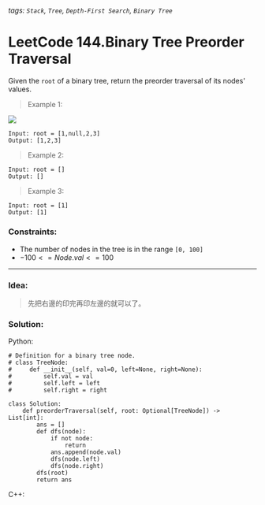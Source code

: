 ###### tags: `Stack`, `Tree`, `Depth-First Search`, `Binary Tree`

# LeetCode 144.Binary Tree Preorder Traversal

Given the ```root``` of a binary tree, return the preorder traversal of its nodes' values.  
  
 

>Example 1:  

![](https://assets.leetcode.com/uploads/2020/09/15/inorder_1.jpg)
```
Input: root = [1,null,2,3]
Output: [1,2,3]
```
>Example 2:
```
Input: root = []
Output: []
```
>Example 3:
```
Input: root = [1]
Output: [1]
```
 

### Constraints:

- The number of nodes in the tree is in the range ```[0, 100]```
- $-100 <= Node.val <= 100$
---
### Idea:
>先把右邊的印完再印左邊的就可以了。
### Solution:

Python:
```python=
# Definition for a binary tree node.
# class TreeNode:
#     def __init__(self, val=0, left=None, right=None):
#         self.val = val
#         self.left = left
#         self.right = right

class Solution:
    def preorderTraversal(self, root: Optional[TreeNode]) -> List[int]:
        ans = []
        def dfs(node):
            if not node:
                return
            ans.append(node.val)
            dfs(node.left)
            dfs(node.right)
        dfs(root)
        return ans
```

C++:
```cpp
```